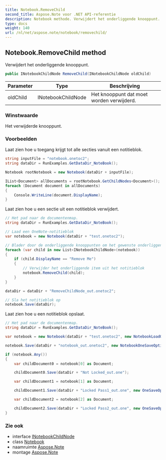 ```yaml
---
title: Notebook.RemoveChild
second_title: Aspose.Note voor .NET API-referentie
description: Notebook methode. Verwijdert het onderliggende knooppunt.
type: docs
weight: 140
url: /nl/net/aspose.note/notebook/removechild/
---
```

## Notebook.RemoveChild method

Verwijdert het onderliggende knooppunt.

```csharp
public INotebookChildNode RemoveChild(INotebookChildNode oldChild)
```

| Parameter | Type | Beschrijving |
| --- | --- | --- |
| oldChild | INotebookChildNode | Het knooppunt dat moet worden verwijderd. |

### Winstwaarde

Het verwijderde knooppunt.

### Voorbeelden

Laat zien hoe u toegang krijgt tot alle secties vanuit een notitieblok.

```csharp
string inputFile = "notebook.onetoc2";
string dataDir = RunExamples.GetDataDir_NoteBook();

Notebook rootNotebook = new Notebook(dataDir + inputFile);

IList<Document> allDocuments = rootNotebook.GetChildNodes<Document>();
foreach (Document document in allDocuments) 
{
    Console.WriteLine(document.DisplayName);
}
```

Laat zien hoe u een sectie uit een notitieblok verwijdert.

```csharp
// Het pad naar de documentenmap.
string dataDir = RunExamples.GetDataDir_NoteBook();

// Laad een OneNote-notitieblok
var notebook = new Notebook(dataDir + "test.onetoc2");

// Blader door de onderliggende knooppunten om het gewenste onderliggende item te zoeken
foreach (var child in new List<INotebookChildNode>(notebook))
{
    if (child.DisplayName == "Remove Me")
    {
        // Verwijder het onderliggende item uit het notitieblok
        notebook.RemoveChild(child);
    }
}

dataDir = dataDir + "RemoveChildNode_out.onetoc2";

// Sla het notitieblok op
notebook.Save(dataDir);
```

Laat zien hoe u een notitieblok opslaat.

```csharp
// Het pad naar de documentenmap.
string dataDir = RunExamples.GetDataDir_NoteBook();

var notebook = new Notebook(dataDir + "test.onetoc2", new NotebookLoadOptions() { DeferredLoading = false });

notebook.Save(dataDir + "notebook_out.onetoc2", new NotebookOneSaveOptions() { DeferredSaving = true});

if (notebook.Any())
{
    var childDocument0 = notebook[0] as Document;

    childDocument0.Save(dataDir + "Not Locked_out.one");

    var childDocument1 = notebook[1] as Document;

    childDocument1.Save(dataDir + "Locked Pass1_out.one", new OneSaveOptions() { DocumentPassword = "pass" });

    var childDocument2 = notebook[2] as Document;

    childDocument2.Save(dataDir + "Locked Pass2_out.one", new OneSaveOptions() { DocumentPassword = "pass2" });
}
```

### Zie ook

* interface [INotebookChildNode](../../inotebookchildnode/)
* class [Notebook](../)
* naamruimte [Aspose.Note](../../notebook/)
* montage [Aspose.Note](../../../)


